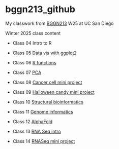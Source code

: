 # bggn213_github
My classwork from [BGGN213](https://bioboot.github.io/bggn213_W25/) W25 at UC San Diego

Winter 2025 class content

- Class 04 Intro to R

- Class 05 [Data vis with ggplot2](https://github.com/iruud/bggn213_github/blob/main/class05/class05dataviz.pdf)

- Class 06 [R functions](https://github.com/iruud/bggn213_github/blob/main/class06/class06_functions.pdf)

- Class 07 [PCA](https://github.com/iruud/bggn213_github/blob/main/class07/class_07.pdf)

- Class 08 [Cancer cell mini project](https://github.com/iruud/bggn213_github/blob/main/class08/class08.pdf)

- Class 09 [Halloween candy mini project](https://github.com/iruud/bggn213_github/blob/main/class09/class09_miniproject.pdf)

- Class 10 [Structural bioinformatics](https://github.com/iruud/bggn213_github/blob/main/class10/class10.pdf)

- Class 11 [Genome informatics](https://github.com/iruud/bggn213_github/blob/main/class11/class11_hw.pdf)

- Class 12 [AlphaFold](https://github.com/iruud/bggn213_github/blob/main/class12/class12.pdf)

- Class 13 [RNA Seq intro](https://github.com/iruud/bggn213_github/blob/main/class13/class13.pdf)

- Class 14 [RNASeq mini project](https://github.com/iruud/bggn213_github/blob/main/class14/class14.pdf)
